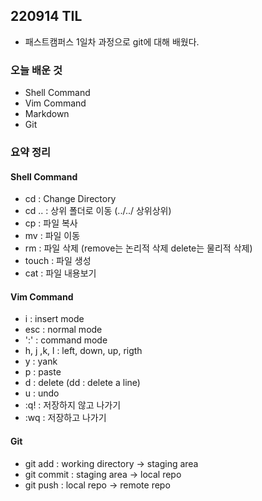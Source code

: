 ## 220914 TIL
- 패스트캠퍼스 1일차 과정으로 git에 대해 배웠다.

### 오늘 배운 것
- Shell Command
- Vim Command
- Markdown
- Git

### 요약 정리

#### Shell Command
- cd : Change Directory
- cd .. : 상위 폴더로 이동 (../../ 상위상위)
- cp : 파일 복사
- mv : 파일 이동
- rm : 파일 삭제 (remove는 논리적 삭제 delete는 물리적 삭제)
- touch : 파일 생성
- cat : 파일 내용보기

#### Vim Command
- i : insert mode
- esc : normal mode
- ':' : command mode
- h, j ,k, l : left, down, up, rigth
- y : yank
- p : paste
- d : delete (dd : delete a line)
- u : undo
- :q! : 저장하지 않고 나가기
- :wq : 저장하고 나가기

#### Git
- git add : working directory -> staging area 
- git commit : staging area -> local repo
- git push : local repo -> remote repo

